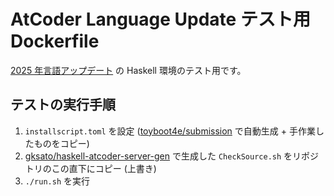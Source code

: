 # AtCoder Language Update テスト用 Dockerfile

[2025 年言語アップデート](https://atcoder.jp/posts/1342) の Haskell 環境のテスト用です。

## テストの実行手順

1. `installscript.toml` を設定 ([toyboot4e/submission](https://github.com/toyboot4e/submission) で自動生成 + 手作業したものをコピー)
2. [gksato/haskell-atcoder-server-gen](https://github.com/gksato/haskell-atcoder-server-gen) で生成した `CheckSource.sh` をリポジトリのこの直下にコピー (上書き)
3. `./run.sh` を実行

